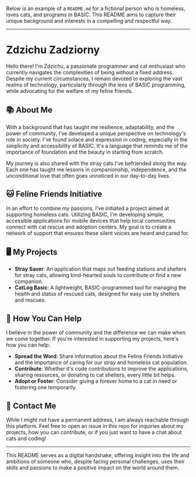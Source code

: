 Below is an example of a `README.md` for a fictional person who is homeless, loves cats, and programs in BASIC. This README aims to capture their unique background and interests in a compelling and respectful way.

---

# Zdzichu Zadziorny

Hello there! I'm Zdzichu, a passionate programmer and cat enthusiast who currently navigates the complexities of being without a fixed address. Despite my current circumstances, I remain devoted to exploring the vast realms of technology, particularly through the lens of BASIC programming, while advocating for the welfare of my feline friends.

## 📚 About Me

With a background that has taught me resilience, adaptability, and the power of community, I've developed a unique perspective on technology's role in society. I've found solace and expression in coding, especially in the simplicity and accessibility of BASIC. It's a language that reminds me of the importance of foundation and the beauty in starting from scratch.

My journey is also shared with the stray cats I've befriended along the way. Each one has taught me lessons in companionship, independence, and the unconditional love that often goes unnoticed in our day-to-day lives.

## 🐱 Feline Friends Initiative

In an effort to combine my passions, I've initiated a project aimed at supporting homeless cats. Utilizing BASIC, I'm developing simple, accessible applications for mobile devices that help local communities connect with cat rescue and adoption centers. My goal is to create a network of support that ensures these silent voices are heard and cared for.

## 🖥️ My Projects

- **Stray Saver**: An application that maps out feeding stations and shelters for stray cats, allowing kind-hearted souls to contribute or find a new companion.
- **CatLog Basic**: A lightweight, BASIC-programmed tool for managing the health and status of rescued cats, designed for easy use by shelters and rescues.

## 🤝 How You Can Help

I believe in the power of community and the difference we can make when we come together. If you're interested in supporting my projects, here's how you can help:

- **Spread the Word**: Share information about the Feline Friends Initiative and the importance of caring for our stray and homeless cat population.
- **Contribute**: Whether it's code contributions to improve the applications, sharing resources, or donating to cat shelters, every little bit helps.
- **Adopt or Foster**: Consider giving a forever home to a cat in need or fostering one temporarily.

## 📢 Contact Me

While I might not have a permanent address, I am always reachable through this platform. Feel free to open an issue in this repo for inquiries about my projects, how you can contribute, or if you just want to have a chat about cats and coding!

---

This README serves as a digital handshake, offering insight into the life and ambitions of someone who, despite facing personal challenges, uses their skills and passions to make a positive impact on the world around them.
